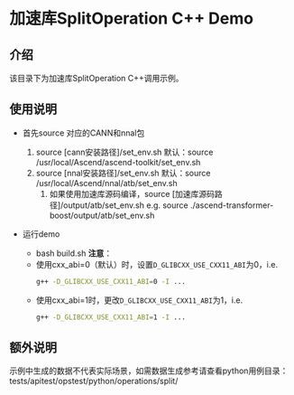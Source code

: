 # 加速库SplitOperation C++ Demo
## 介绍
该目录下为加速库SplitOperation C++调用示例。

## 使用说明
- 首先source 对应的CANN和nnal包
    1. source [cann安装路径]/set_env.sh
        默认：source /usr/local/Ascend/ascend-toolkit/set_env.sh
    2. source [nnal安装路径]/set_env.sh
        默认：source /usr/local/Ascend/nnal/atb/set_env.sh
        1. 如果使用加速库源码编译，source [加速库源码路径]/output/atb/set_env.sh
        e.g. source ./ascend-transformer-boost/output/atb/set_env.sh

- 运行demo
    - bash build.sh
    **注意**：
    - 使用cxx_abi=0（默认）时，设置`D_GLIBCXX_USE_CXX11_ABI`为0，i.e.
        ```sh
        g++ -D_GLIBCXX_USE_CXX11_ABI=0 -I ...
        ```
    - 使用cxx_abi=1时，更改`D_GLIBCXX_USE_CXX11_ABI`为1，i.e.
        ```sh
        g++ -D_GLIBCXX_USE_CXX11_ABI=1 -I ...
        ```

## 额外说明
示例中生成的数据不代表实际场景，如需数据生成参考请查看python用例目录：
tests/apitest/opstest/python/operations/split/
